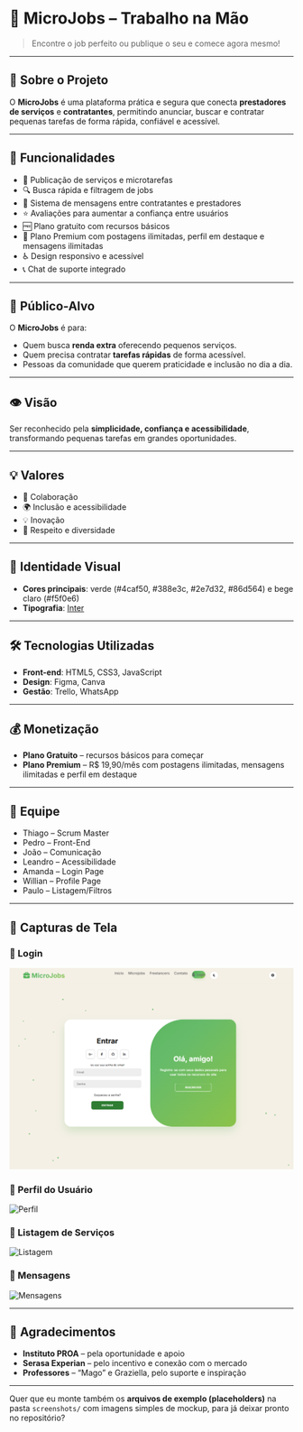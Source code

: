 # 📱 MicroJobs – Trabalho na Mão

> Encontre o job perfeito ou publique o seu e comece agora mesmo!

---

## 🌟 Sobre o Projeto

O **MicroJobs** é uma plataforma prática e segura que conecta **prestadores de serviços** e **contratantes**, permitindo anunciar, buscar e contratar pequenas tarefas de forma rápida, confiável e acessível.

---

## 🚀 Funcionalidades

* 📌 Publicação de serviços e microtarefas
* 🔍 Busca rápida e filtragem de jobs
* 💬 Sistema de mensagens entre contratantes e prestadores
* ⭐ Avaliações para aumentar a confiança entre usuários
* 🆓 Plano gratuito com recursos básicos
* 💎 Plano Premium com postagens ilimitadas, perfil em destaque e mensagens ilimitadas
* ♿ Design responsivo e acessível
* 📞 Chat de suporte integrado

---

## 🎯 Público-Alvo

O **MicroJobs** é para:

* Quem busca **renda extra** oferecendo pequenos serviços.
* Quem precisa contratar **tarefas rápidas** de forma acessível.
* Pessoas da comunidade que querem praticidade e inclusão no dia a dia.

---

## 👁️ Visão

Ser reconhecido pela **simplicidade, confiança e acessibilidade**, transformando pequenas tarefas em grandes oportunidades.

---

## 💡 Valores

* 🤝 Colaboração
* 🌍 Inclusão e acessibilidade
* 💡 Inovação
* 🙌 Respeito e diversidade

---

## 🎨 Identidade Visual

* **Cores principais**: verde (#4caf50, #388e3c, #2e7d32, #86d564) e bege claro (#f5f0e6)
* **Tipografia**: [Inter](https://fonts.google.com/specimen/Inter)

---

## 🛠️ Tecnologias Utilizadas

* **Front-end**: HTML5, CSS3, JavaScript
* **Design**: Figma, Canva
* **Gestão**: Trello, WhatsApp

---

## 💰 Monetização

* **Plano Gratuito** – recursos básicos para começar
* **Plano Premium** – R$ 19,90/mês com postagens ilimitadas, mensagens ilimitadas e perfil em destaque

---

## 👥 Equipe

* Thiago – Scrum Master
* Pedro – Front-End
* João – Comunicação
* Leandro – Acessibilidade
* Amanda – Login Page
* Willian – Profile Page
* Paulo – Listagem/Filtros

---

## 📸 Capturas de Tela

### 🔑 Login

![Login](Assets/login.png)

### 👤 Perfil do Usuário

![Perfil](screenshots/profile.png)

### 📌 Listagem de Serviços

![Listagem](screenshots/listagem.png)

### 💬 Mensagens

![Mensagens](screenshots/mensagens.png)

---

## 🙏 Agradecimentos

* **Instituto PROA** – pela oportunidade e apoio
* **Serasa Experian** – pelo incentivo e conexão com o mercado
* **Professores** – “Mago” e Graziella, pelo suporte e inspiração

---

Quer que eu monte também os **arquivos de exemplo (placeholders)** na pasta `screenshots/` com imagens simples de mockup, para já deixar pronto no repositório?
